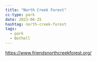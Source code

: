 ```yaml
---
title: "North Creek Forest"
cc-type: park
date: 2023-06-25
hashtag: north-creek-forest
tags:
  - park
  - Bothell
---
```


https://www.friendsnorthcreekforest.org/

